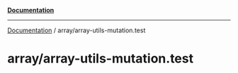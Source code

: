 [**Documentation**](../README.md)

---

[Documentation](../README.md) / array/array-utils-mutation.test

# array/array-utils-mutation.test
